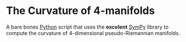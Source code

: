 The Curvature of 4-manifolds
============================

A bare bones [Python][] script that uses the **excelent** [SymPy][] library to
compute the curvature of 4-dimensional pseudo-Riemannian manifolds.

[Python]: https://python.org/
[SymPy]: https://sympy.org/
